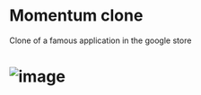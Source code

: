 # Momentum clone 
Clone of a famous application in the google store
# ![image](https://user-images.githubusercontent.com/98388395/176655083-7cb7f840-b8ec-4cc5-8367-92663252250e.png)

